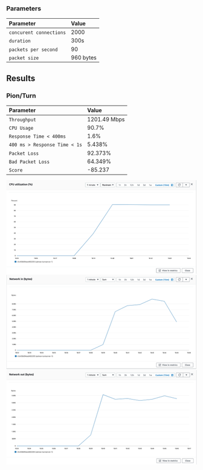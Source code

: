 
### Parameters

| Parameter | Value                |
| :-------- |:------------------------- |
| `concurent connections` | 2000 |
| `duration` | 300s |
| `packets per second` | 90 |
| `packet size` | 960 bytes |

## Results

### Pion/Turn
| Parameter | Value                |
| :-------- |:------------------------- |
| `Throughput` | 1201.49 Mbps |
| `CPU Usage` | 90.7% |
| `Response Time < 400ms` | 1.6% |
| `400 ms > Response Time < 1s` | 5.438% |
| `Packet Loss` | 92.373% |
| `Bad Packet Loss` | 64.349% |
| `Score` | -85.237 |

![CPU](cpu.png)
![Network In (Bytes)](network-in.png)
![Network Out (Bytes)](network-out.png)
